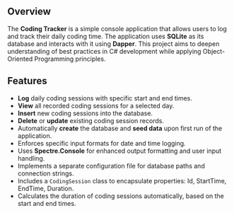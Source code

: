 ## Overview

The **Coding Tracker** is a simple console application that allows users to log and track their daily coding time. The application uses **SQLite** as its database and interacts with it using **Dapper**. This project aims to deepen understanding of best practices in C# development while applying Object-Oriented Programming principles.

## Features

- **Log** daily coding sessions with specific start and end times.
- **View** all recorded coding sessions for a selected day.
- **Insert** new coding sessions into the database.
- **Delete** or **update** existing coding session records.
- Automatically **create** the database and **seed data** upon first run of the application.
- Enforces specific input formats for date and time logging.
- Uses **Spectre.Console** for enhanced output formatting and user input handling.
- Implements a separate configuration file for database paths and connection strings.
- Includes a `CodingSession` class to encapsulate properties: Id, StartTime, EndTime, Duration.
- Calculates the duration of coding sessions automatically, based on the start and end times.
